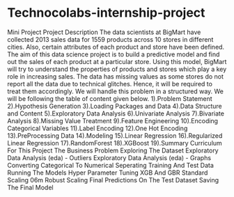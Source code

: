 # Technocolabs-internship-project
Mini Project
Project Description
The data scientists at BigMart have collected 2013 sales data for 1559 products across 10 stores in different cities. Also, certain attributes of each product and store have been defined. The aim of this data science project is to build a predictive model and find out the sales of each product at a particular store.
Using this model, BigMart will try to understand the properties of products and stores which play a key role in increasing sales.
 The data has missing values as some stores do not report all the data due to technical glitches. Hence, it will be required to treat them accordingly.
We will handle this problem in a structured way. We will be following the table of content given below.
1).Problem Statement
2).Hypothesis Generation
3).Loading Packages and Data
4).Data Structure and Content
5).Exploratory Data Analysis
6).Univariate Analysis
7).Bivariate Analysis
8).Missing Value Treatment
9).Feature Engineering
10).Encoding Categorical Variables
11).Label Encoding
12).One Hot Encoding
13).PreProcessing Data
14).Modeling
15).Linear Regression
16).Regularized Linear Regression
17).RandomForest
18).XGBoost
19).Summary
Curriculum For This Project
The Business Problem Exploring 
The Dataset 
Exploratory Data Analysis (eda) - Outliers
Exploratory Data Analysis (eda) - Graphs
Converting Categorical To Numerical
Seperating Training And Test Data
Running The Models
Hyper Parameter Tuning XGB And GBR
Standard Scaling 06m Robust Scaling
Final Predictions On The Test Dataset
Saving The Final Model
